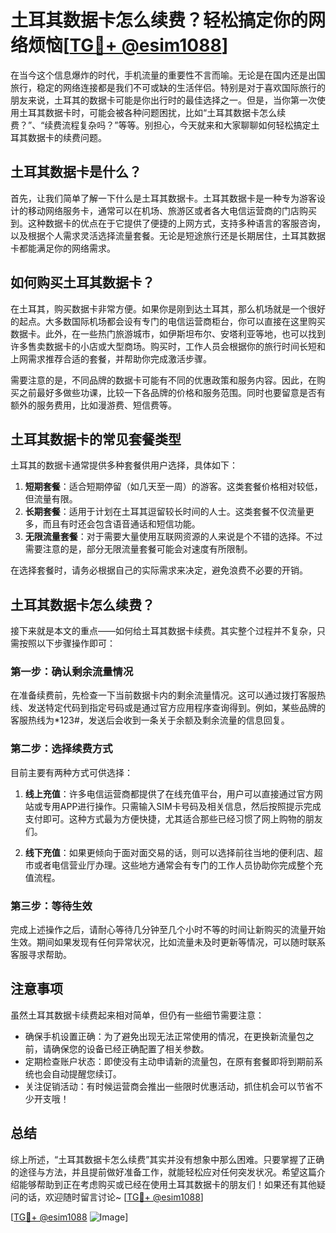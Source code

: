 # 土耳其数据卡怎么续费？轻松搞定你的网络烦恼[[TG💪+ @esim1088](https://t.me/s/esim1088)]

在当今这个信息爆炸的时代，手机流量的重要性不言而喻。无论是在国内还是出国旅行，稳定的网络连接都是我们不可或缺的生活伴侣。特别是对于喜欢国际旅行的朋友来说，土耳其的数据卡可能是你出行时的最佳选择之一。但是，当你第一次使用土耳其数据卡时，可能会被各种问题困扰，比如“土耳其数据卡怎么续费？”、“续费流程复杂吗？”等等。别担心，今天就来和大家聊聊如何轻松搞定土耳其数据卡的续费问题。

## 土耳其数据卡是什么？

首先，让我们简单了解一下什么是土耳其数据卡。土耳其数据卡是一种专为游客设计的移动网络服务卡，通常可以在机场、旅游区或者各大电信运营商的门店购买到。这种数据卡的优点在于它提供了便捷的上网方式，支持多种语言的客服咨询，以及根据个人需求灵活选择流量套餐。无论是短途旅行还是长期居住，土耳其数据卡都能满足你的网络需求。

## 如何购买土耳其数据卡？

在土耳其，购买数据卡非常方便。如果你是刚到达土耳其，那么机场就是一个很好的起点。大多数国际机场都会设有专门的电信运营商柜台，你可以直接在这里购买数据卡。此外，在一些热门旅游城市，如伊斯坦布尔、安塔利亚等地，也可以找到许多售卖数据卡的小店或大型商场。购买时，工作人员会根据你的旅行时间长短和上网需求推荐合适的套餐，并帮助你完成激活步骤。

需要注意的是，不同品牌的数据卡可能有不同的优惠政策和服务内容。因此，在购买之前最好多做些功课，比较一下各品牌的价格和服务范围。同时也要留意是否有额外的服务费用，比如漫游费、短信费等。

## 土耳其数据卡的常见套餐类型

土耳其的数据卡通常提供多种套餐供用户选择，具体如下：

1. **短期套餐**：适合短期停留（如几天至一周）的游客。这类套餐价格相对较低，但流量有限。
2. **长期套餐**：适用于计划在土耳其逗留较长时间的人士。这类套餐不仅流量更多，而且有时还会包含语音通话和短信功能。
3. **无限流量套餐**：对于需要大量使用互联网资源的人来说是个不错的选择。不过需要注意的是，部分无限流量套餐可能会对速度有所限制。

在选择套餐时，请务必根据自己的实际需求来决定，避免浪费不必要的开销。

## 土耳其数据卡怎么续费？

接下来就是本文的重点——如何给土耳其数据卡续费。其实整个过程并不复杂，只需按照以下步骤操作即可：

### 第一步：确认剩余流量情况

在准备续费前，先检查一下当前数据卡内的剩余流量情况。这可以通过拨打客服热线、发送特定代码到指定号码或是通过官方应用程序查询得到。例如，某些品牌的客服热线为*123#，发送后会收到一条关于余额及剩余流量的信息回复。

### 第二步：选择续费方式

目前主要有两种方式可供选择：

1. **线上充值**：许多电信运营商都提供了在线充值平台，用户可以直接通过官方网站或专用APP进行操作。只需输入SIM卡号码及相关信息，然后按照提示完成支付即可。这种方式最为方便快捷，尤其适合那些已经习惯了网上购物的朋友们。
   
2. **线下充值**：如果更倾向于面对面交易的话，则可以选择前往当地的便利店、超市或者电信营业厅办理。这些地方通常会有专门的工作人员协助你完成整个充值流程。

### 第三步：等待生效

完成上述操作之后，请耐心等待几分钟至几个小时不等的时间让新购买的流量开始生效。期间如果发现有任何异常状况，比如流量未及时更新等情况，可以随时联系客服寻求帮助。

## 注意事项

虽然土耳其数据卡续费起来相对简单，但仍有一些细节需要注意：

- 确保手机设置正确：为了避免出现无法正常使用的情况，在更换新流量包之前，请确保您的设备已经正确配置了相关参数。
- 定期检查账户状态：即使没有主动申请新的流量包，在原有套餐即将到期前系统也会自动提醒您续订。
- 关注促销活动：有时候运营商会推出一些限时优惠活动，抓住机会可以节省不少开支哦！

## 总结

综上所述，“土耳其数据卡怎么续费”其实并没有想象中那么困难。只要掌握了正确的途径与方法，并且提前做好准备工作，就能轻松应对任何突发状况。希望这篇介绍能够帮助到正在考虑购买或已经在使用土耳其数据卡的朋友们！如果还有其他疑问的话，欢迎随时留言讨论~ [[TG💪+ @esim1088](https://t.me/s/esim1088)]

[[TG💪+ @esim1088](https://t.me/s/esim1088) ![Image](https://i.postimg.cc/4NQfJmqS/Snipaste-2025-05-13-00-14-12.png)]